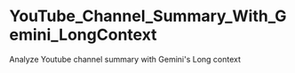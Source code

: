 # YouTube_Channel_Summary_With_Gemini_LongContext
Analyze Youtube channel summary with Gemini's Long context 
